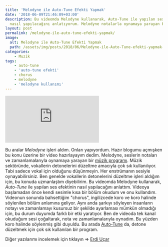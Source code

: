 ```yaml
---
title: 'Melodyne ile Auto-Tune Efekti Yapmak'
date: '2018-06-09T21:46:09+03:00'
description: Bu videomda Melodyne kullanarak, Auto-Tune ile yapılan ses efektinin
  nasıl yapılacağını anlatıyorum. Melodyne notalarla oynamaya yarayan bir müzik programı.
layout: post
permalink: /melodyne-ile-auto-tune-efekti-yapmak/
image:
  alt: Melodyne ile Auto-Tune Efekti Yapmak
  path: /assets/img/posts/2018/06/Melodyne-ile-Auto-Tune-efekti-yapmak-1-e1528574548385.png
categories:
    - Muzik
tags:
    - auto-tune
    - 'auto-tune efekti'
    - chorus
    - melodyne
    - 'melodyne kullanımı'
---
```


<iframe class="embed-video" src="https://www.youtube.com/embed/QyJnBUxaRuE" loading="lazy" title="Melodyne ile Auto-Tune Efekti Yapmak" frameborder="0" allow="accelerometer; autoplay; clipboard-write; encrypted-media; gyroscope; picture-in-picture" allowfullscreen></iframe>

Bu aralar *Melodyne* işleri aldım. Onları yapıyordum. Hazır blogumu açmışken bu konu üzerine bir video hazırlayayım dedim. Melodyne, seslerin notaları ve zamanlamalarıyla oynamaya yarayan bir [müzik programı](https://www.celemony.com/en/melodyne/what-is-melodyne). Müzik sektöründe, vokallerin detonelerini düzeltme amacıyla çok sık kullanılıyor. Tabi sadece vokal için olduğunu düşünmeyin. Her enstrümanın sesiyle oynayabilirsiniz. Ben genelde vokallerin detonelerini düzeltme işleri aldığım için, bu konuda uzmanlaştım diyebilirim. Bu videomda Melodyne kullanarak, *Auto-Tune* ile yapılan ses efektinin nasıl yapılacağını anlattım. Videoya başlamadan önce kendi sesimle kısa bir bölüm okudum ve onu kullandım. Videonun sonunda bahsettiğim "chorus", ingilizcede koro ve koro halinde söylenilen bölüm anlamına geliyor. Aynı anda şarkıyı söyleyen insanların notayı ve zamanlamayı kusursuz bir şekilde ayarlaması mümkün olmadığı için, bu durum duyumda farklı bir etki yaratıyor. Ben de videoda tek kanal okuduğum sesi çoğaltarak, nota ve zamanlamalarıyla oynadım. Bu yüzden koro halinde söylenmiş gibi duyuldu. Bu arada [Auto-Tune](https://www.antarestech.com/product/auto-tune-pro/) da, detone düzeltmek için çok sık kullanılan bir program.

Diğer yazılarımı incelemek için tıklayın => [Erdi Uçar](https://www.erdiucar.com "Erdi Uçar")
